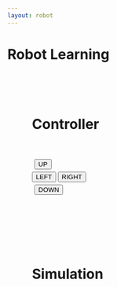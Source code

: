```yaml
---
layout: robot
---
```


# Robot Learning




<div class="container" style="">
  <div id="div1" class="shadow" style="padding: 50px; ">
    <h1>Controller</h1>
    <div style="padding: 15px"></div>
    <div>
      <div style="padding: 5px;">
        <button class="ControlB" onclick="up()">UP</button>
      </div>
      <div>
        <button class="ControlB" onclick="left()">LEFT</button>
        <button class="ControlB" onclick="right()">RIGHT</button>
      </div>
      <div style="padding: 5px;">
        <button class="ControlB" onclick="down()">DOWN</button>
      </div>
    </div>
  </div>
  <div id="div2" class="shadow" style="padding: 50px;">
    <h1>Simulation</h1>
    <div style="padding: 25px">
      <canvas id="sim" width="250" height="250" style="background: white;">
      </canvas>
    </div>
  </div>
</div>


<script>
var sim = document.getElementById("sim");
var ctx = sim.getContext("2d");
var canvasWidth = sim.width;
var canvasHeight = sim.height;
var squareSize = 50;
var squareX = canvasWidth - squareSize;
var squareY = 0;
var input = parseInt(document.getElementById("right").value);
squareX = 0;
squareY = 0;


function draw() {
  ctx.clearRect(0, 0, canvasWidth, canvasHeight);
  ctx.beginPath();
  ctx.fillRect(squareX, squareY, squareSize, squareSize);
  ctx.fillStyle = "rgb(0, 0, 0)";
  ctx.fill();
  ctx.closePath();

  // Check if the square hits the walls of the canvas
  if (squareX + squareSize > canvasWidth) {
    squareX = canvasWidth - squareSize;
  }
  if (squareX < 0) {
    squareX = 0;
  }
  if (squareY + squareSize > canvasHeight) {
    squareY = canvasHeight - squareSize;
  }
  if (squareY < 0) {
    squareY = 0;
  }
}

function run() {
  input = parseInt(document.getElementById("right").value);
  for (let i = 0; i < input; i++) {
    right();
    setTimeout(2000)
  }
}

function right() {
  squareX += squareSize;
  // Check if the square hits the right wall
  if (squareX + squareSize > canvasWidth) {
    squareX = canvasWidth - squareSize;
  }
}

function left() {
  squareX -= squareSize;
  // Check if the square hits the left wall
  if (squareX < 0) {
    squareX = 0;
  }
}

function up() {
  squareY -= squareSize;
  // Check if the square hits the top wall
  if (squareY < 0) {
    squareY = 0;
  }
}

function down() {
  squareY += squareSize;
  // Check if the square hits the bottom wall
  if (squareY + squareSize > canvasHeight) {
    squareY = canvasHeight - squareSize;
  }
}

setInterval(draw, 10);

</script>
